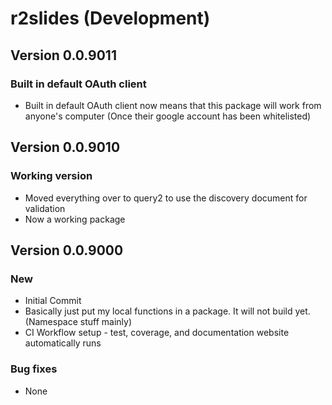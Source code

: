 # r2slides (Development)

## Version 0.0.9011
### Built in default OAuth client
* Built in default OAuth client now means that this package will work from anyone's computer (Once their google account has been whitelisted)


## Version 0.0.9010
### Working version
* Moved everything over to query2 to use the discovery document for validation
* Now a working package


## Version 0.0.9000
### New
* Initial Commit
* Basically just put my local functions in a package. It will not build yet. (Namespace stuff mainly)
* CI Workflow setup - test, coverage, and documentation website automatically runs

### Bug fixes
* None
